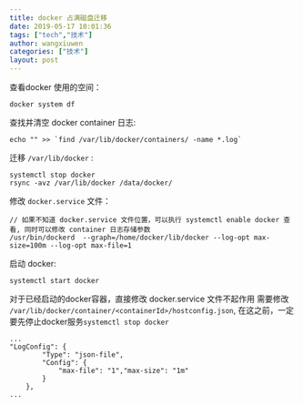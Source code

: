 ```yaml
---
title: docker 占满磁盘迁移
date: 2019-05-17 10:01:36
tags: ["tech","技术"]
author: wangxiuwen
categories: ["技术"]
layout: post
---
```


查看docker 使用的空间：

```
docker system df
```

查找并清空 docker container 日志:

```
echo "" >> `find /var/lib/docker/containers/ -name *.log`
```

迁移 `/var/lib/docker` :

```
systemctl stop docker
rsync -avz /var/lib/docker /data/docker/
```

修改 `docker.service` 文件：

```
// 如果不知道 docker.service 文件位置，可以执行 systemctl enable docker 查看, 同时可以修改 container 日志存储参数
/usr/bin/dockerd  --graph=/home/docker/lib/docker --log-opt max-size=100m --log-opt max-file=1
```

启动 docker:

```
systemctl start docker
```

对于已经启动的docker容器，直接修改 docker.service 文件不起作用
需要修改 `/var/lib/docker/container/<containerId>/hostconfig.json`, 在这之前，一定要先停止docker服务`systemctl stop docker`

```
...
"LogConfig": {
		"Type": "json-file",
		"Config": {
			"max-file": "1","max-size": "1m"
		}
	},
...	
```